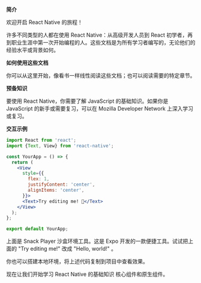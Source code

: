 **简介**

欢迎开启 React Native 的旅程！

许多不同类型的人都在使用 React Native：从高级开发人员到 React 初学者，再到职业生涯中第一次开始编程的人。这些文档是为所有学习者编写的，无论他们的经验水平或背景如何。

**如何使用这些文档**

你可以从这里开始，像看书一样线性阅读这些文档；也可以阅读需要的特定章节。

**预备知识**

要使用 React Native，你需要了解 JavaScript 的基础知识。如果你是 JavaScript 的新手或需要复习，可以在 Mozilla Developer Network 上深入学习或复习。

**交互示例**

```jsx
import React from 'react';
import {Text, View} from 'react-native';

const YourApp = () => {
  return (
    <View
      style={{
        flex: 1,
        justifyContent: 'center',
        alignItems: 'center',
      }}>
      <Text>Try editing me! 🎉</Text>
    </View>
  );
};

export default YourApp;
```

上面是 Snack Player 沙盒环境工具。这是 Expo 开发的一款便捷工具。试试把上面的 "Try editing me!" 改成 "Hello, world!" 。

你也可以搭建本地环境，将上述代码复制到项目中查看效果。

现在让我们开始学习 React Native 的基础知识 核心组件和原生组件。

